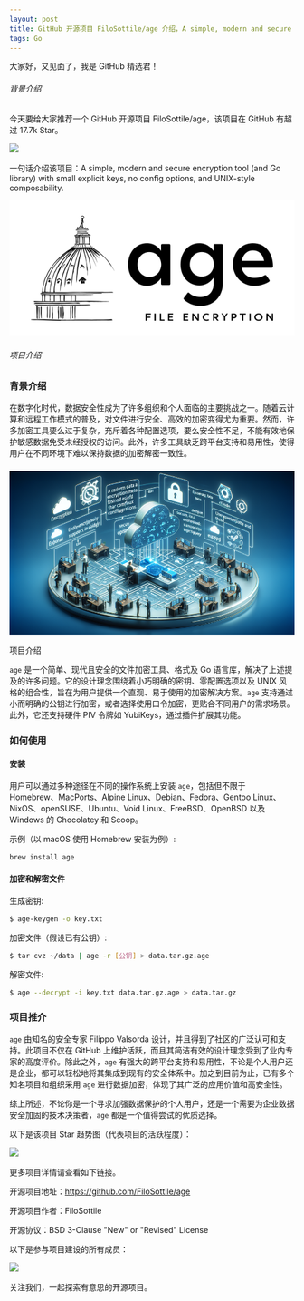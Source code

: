 ```yaml
---
layout: post
title: GitHub 开源项目 FiloSottile/age 介绍，A simple, modern and secure encryption tool (and Go library) with small explicit keys, no config options, and UNIX-style composability.
tags: Go
---
```


大家好，又见面了，我是 GitHub 精选君！

###### 背景介绍

今天要给大家推荐一个 GitHub 开源项目 FiloSottile/age，该项目在 GitHub 有超过 17.7k Star。

![](https://stats.deeptrain.net/repo/FiloSottile/age/?theme=light)

一句话介绍该项目：A simple, modern and secure encryption tool (and Go library) with small explicit keys, no config options, and UNIX-style composability.




![](https://github.com/FiloSottile/age/blob/main/logo/logo.svg)


###### 项目介绍

### 背景介绍

在数字化时代，数据安全性成为了许多组织和个人面临的主要挑战之一。随着云计算和远程工作模式的普及，对文件进行安全、高效的加密变得尤为重要。然而，许多加密工具要么过于复杂，充斥着各种配置选项，要么安全性不足，不能有效地保护敏感数据免受未经授权的访问。此外，许多工具缺乏跨平台支持和易用性，使得用户在不同环境下难以保持数据的加密解密一致性。

### 

![](https://raw.githubusercontent.com/ZhuPeng/pic/master/mac/compress_tmp-45b7152238aecfcb3433ee8e3cbb7366.png)

项目介绍

`age` 是一个简单、现代且安全的文件加密工具、格式及 Go 语言库，解决了上述提及的许多问题。它的设计理念围绕着小巧明确的密钥、零配置选项以及 UNIX 风格的组合性，旨在为用户提供一个直观、易于使用的加密解决方案。`age` 支持通过小而明确的公钥进行加密，或者选择使用口令加密，更贴合不同用户的需求场景。此外，它还支持硬件 PIV 令牌如 YubiKeys，通过插件扩展其功能。

### 如何使用

#### 安装

用户可以通过多种途径在不同的操作系统上安装 `age`，包括但不限于 Homebrew、MacPorts、Alpine Linux、Debian、Fedora、Gentoo Linux、NixOS、openSUSE、Ubuntu、Void Linux、FreeBSD、OpenBSD 以及 Windows 的 Chocolatey 和 Scoop。

示例（以 macOS 使用 Homebrew 安装为例）:

```bash
brew install age
```

#### 加密和解密文件

生成密钥:

```bash
$ age-keygen -o key.txt
```

加密文件（假设已有公钥）:

```bash
$ tar cvz ~/data | age -r [公钥] > data.tar.gz.age
```

解密文件:

```bash
$ age --decrypt -i key.txt data.tar.gz.age > data.tar.gz
```

### 项目推介

`age` 由知名的安全专家 Filippo Valsorda 设计，并且得到了社区的广泛认可和支持。此项目不仅在 GitHub 上维护活跃，而且其简洁有效的设计理念受到了业内专家的高度评价。除此之外，`age` 有强大的跨平台支持和易用性，不论是个人用户还是企业，都可以轻松地将其集成到现有的安全体系中。加之到目前为止，已有多个知名项目和组织采用 `age` 进行数据加密，体现了其广泛的应用价值和高安全性。

综上所述，不论你是一个寻求加强数据保护的个人用户，还是一个需要为企业数据安全加固的技术决策者，`age` 都是一个值得尝试的优质选择。

以下是该项目 Star 趋势图（代表项目的活跃程度）：

![](https://api.star-history.com/svg?repos=FiloSottile/age&type=Timeline)

更多项目详情请查看如下链接。

开源项目地址：https://github.com/FiloSottile/age 

开源项目作者：FiloSottile

开源协议：BSD 3-Clause "New" or "Revised" License

以下是参与项目建设的所有成员：

![](https://contrib.rocks/image?repo=FiloSottile/age)

关注我们，一起探索有意思的开源项目。

